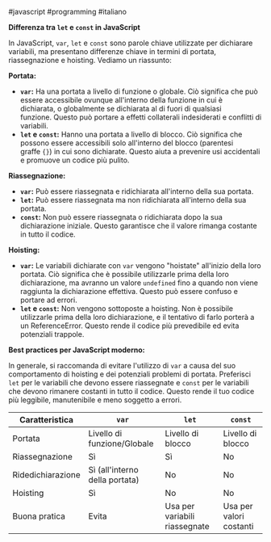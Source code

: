 #javascript #programming #italiano 

**Differenza tra `let` e `const` in JavaScript**

In JavaScript, `var`, `let` e `const` sono parole chiave utilizzate per dichiarare variabili, ma presentano differenze chiave in termini di portata, riassegnazione e hoisting. Vediamo un riassunto:

**Portata:**

- **`var`:** Ha una portata a livello di funzione o globale. Ciò significa che può essere accessibile ovunque all'interno della funzione in cui è dichiarata, o globalmente se dichiarata al di fuori di qualsiasi funzione. Questo può portare a effetti collaterali indesiderati e conflitti di variabili.
- **`let` e `const`:** Hanno una portata a livello di blocco. Ciò significa che possono essere accessibili solo all'interno del blocco (parentesi graffe `{}`) in cui sono dichiarate. Questo aiuta a prevenire usi accidentali e promuove un codice più pulito.

**Riassegnazione:**

- **`var`:** Può essere riassegnata e ridichiarata all'interno della sua portata.
- **`let`:** Può essere riassegnata ma non ridichiarata all'interno della sua portata.
- **`const`:** Non può essere riassegnata o ridichiarata dopo la sua dichiarazione iniziale. Questo garantisce che il valore rimanga costante in tutto il codice.

**Hoisting:**

- **`var`:** Le variabili dichiarate con `var` vengono "hoistate" all'inizio della loro portata. Ciò significa che è possibile utilizzarle prima della loro dichiarazione, ma avranno un valore `undefined` fino a quando non viene raggiunta la dichiarazione effettiva. Questo può essere confuso e portare ad errori.
- **`let` e `const`:** Non vengono sottoposte a hoisting. Non è possibile utilizzarle prima della loro dichiarazione, e il tentativo di farlo porterà a un ReferenceError. Questo rende il codice più prevedibile ed evita potenziali trappole.

**Best practices per JavaScript moderno:**

In generale, si raccomanda di evitare l'utilizzo di `var` a causa del suo comportamento di hoisting e dei potenziali problemi di portata. Preferisci `let` per le variabili che devono essere riassegnate e `const` per le variabili che devono rimanere costanti in tutto il codice. Questo rende il tuo codice più leggibile, manutenibile e meno soggetto a errori.

|Caratteristica|`var`|`let`|`const`|
|---|---|---|---|
|Portata|Livello di funzione/Globale|Livello di blocco|Livello di blocco|
|Riassegnazione|Sì|Sì|No|
|Ridedichiarazione|Sì (all'interno della portata)|No|No|
|Hoisting|Sì|No|No|
|Buona pratica|Evita|Usa per variabili riassegnate|Usa per valori costanti|
